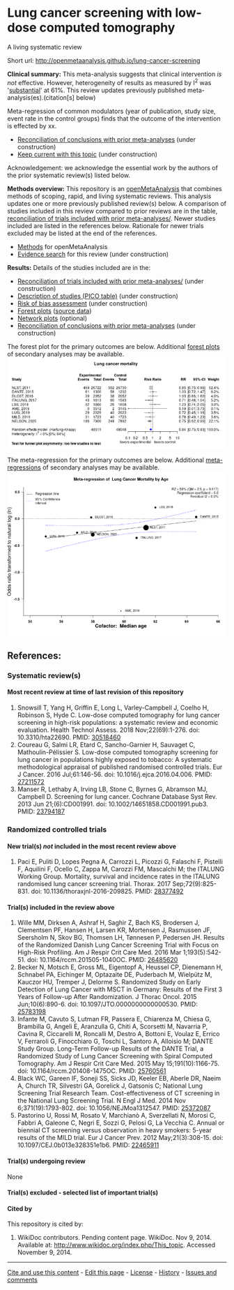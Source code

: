 Lung cancer screening with low-dose computed tomography
============================================
A living systematic review

Short url: http://openmetaanalysis.github.io/lung-cancer-screening

**Clinical summary:** This meta-analysis suggests that clinical intervention *is not* effective. However, heterogeneity of results as measured by I<sup>2</sup> was '[substantial](http://handbook-5-1.cochrane.org/chapter_9/9_5_2_identifying_and_measuring_heterogeneity.htm)' at 61%. This review updates previously published meta-analysis(es).(citation[s] below)

Meta-regression of common modulators (year of publication, study size, event rate in the control groups) finds that the outcome of the intervention is effected by xx.
* [Reconciliation of conclusions with prior meta-analyses](files/reconciliation-tables/Reconciliation%20of%20conclusions.pdf) (under construction)
* [Keep current with this topic](files/searching/Keep-up.md) (under construction)

Acknowledgement: we acknowledge the essential work by the authors of the prior systematic review(s) listed below.

**Methods overview:** This repository is an [openMetaAnalysis](https://openmetaanalysis.github.io/) that combines methods of scoping, rapid, and living systematic reviews.  This analysis updates one or more previously published review(s) below. A comparison of studies included in this review compared to prior reviews are in the table, [reconciliation of trials included with prior meta-analyses/](files/reconciliation-tables/Reconciliation%20of%20studies.pdf). Newer studies included are listed in the references below. Rationale for newer trials excluded may be listed at the end of the references. 
* [Methods](http://openmetaanalysis.github.io/methods.html) for openMetaAnalysis
* [Evidence search](files/searching/evidence-search.md) for this review (under construction)

**Results:** Details of the studies included are in the:
* [Reconciliation of trials included with prior meta-analyses/](files/reconciliation-tables/Reconciliation%20of%20studies.pdf) (under construction)
* [Description of studies (PICO table)](files/study-details/table-pico.pdf) (under construction)
* [Risk of bias assessment](files/study-details/table-bias.pdf) (under construction)
* [Forest plots](../master/files/forest-plots) ([source data](files/data))
* [Network plots](../master/files/network) (optional)
* [Reconciliation of conclusions with prior meta-analyses](files/reconciliation-tables/Reconciliation%20of%20conclusions.pdf) (under construction)

The forest plot for the primary outcomes are below. Additional [forest plots](files/forest-plots) of secondary analyses may be available. 
![Principle results](files/forest-plots/Outcome-Primary.png)

The meta-regression for the primary outcomes are below. Additional [meta-regressions](files/metaregression) of secondary analyses may be available. 
![Principle results for benefit](files/metaregression/Outcome-Primary.png "Principle results for benefit]")

References:
----------------------------------

### Systematic review(s)
#### Most recent review at time of last revision of this repository 
1. Snowsill T, Yang H, Griffin E, Long L, Varley-Campbell J, Coelho H, Robinson S, Hyde C. Low-dose computed tomography for lung cancer screening in high-risk populations: a systematic review and economic evaluation. Health Technol Assess.  2018 Nov;22(69):1-276. doi: 10.3310/hta22690. PMID: [30518460](http://pubmed.gov/30518460)
2. Coureau G, Salmi LR, Etard C, Sancho-Garnier H, Sauvaget C, Mathoulin-Pélissier S. Low-dose computed tomography screening for lung cancer in populations highly exposed to tobacco: A systematic methodological appraisal of published randomised controlled trials. Eur J Cancer. 2016 Jul;61:146-56. doi: 10.1016/j.ejca.2016.04.006. PMID: [27211572](http://pubmed.gov/27211572)
3. Manser R, Lethaby A, Irving LB, Stone C, Byrnes G, Abramson MJ, Campbell D. Screening for lung cancer. Cochrane Database Syst Rev. 2013 Jun 21;(6):CD001991. doi: 10.1002/14651858.CD001991.pub3. PMID: [23794187](http://pubmed.gov/23794187)

### Randomized controlled trials
#### New trial(s) *not* included in the most recent review above
1. Paci E, Puliti D, Lopes Pegna A, Carrozzi L, Picozzi G, Falaschi F, Pistelli F, Aquilini F, Ocello C, Zappa M, Carozzi FM, Mascalchi M; the ITALUNG Working Group. Mortality, survival and incidence rates in the ITALUNG randomised lung cancer screening trial. Thorax. 2017 Sep;72(9):825-831. doi: 10.1136/thoraxjnl-2016-209825. PMID: [28377492](http://pubmed.gov/28377492)

#### Trial(s) included in the review above
1. Wille MM, Dirksen A, Ashraf H, Saghir Z, Bach KS, Brodersen J, Clementsen PF, Hansen H, Larsen KR, Mortensen J, Rasmussen JF, Seersholm N, Skov BG, Thomsen LH, Tønnesen P, Pedersen JH. Results of the Randomized Danish Lung Cancer Screening Trial with Focus on High-Risk Profiling. Am J Respir Crit Care Med. 2016 Mar 1;193(5):542-51. doi: 10.1164/rccm.201505-1040OC. PMID: [26485620](http://pubmed.gov/26485620)
2. Becker N, Motsch E, Gross ML, Eigentopf A, Heussel CP, Dienemann H, Schnabel PA, Eichinger M, Optazaite DE, Puderbach M, Wielpütz M, Kauczor HU, Tremper J, Delorme S. Randomized Study on Early Detection of Lung Cancer with MSCT in Germany: Results of the First 3 Years of Follow-up After Randomization. J Thorac Oncol. 2015 Jun;10(6):890-6. doi: 10.1097/JTO.0000000000000530. PMID: [25783198](http://pubmed.gov/25783198)
3. Infante M, Cavuto S, Lutman FR, Passera E, Chiarenza M, Chiesa G, Brambilla G, Angeli E, Aranzulla G, Chiti A, Scorsetti M, Navarria P, Cavina R, Ciccarelli M,  Roncalli M, Destro A, Bottoni E, Voulaz E, Errico V, Ferraroli G, Finocchiaro G,  Toschi L, Santoro A, Alloisio M; DANTE Study Group. Long-Term Follow-up Results of the DANTE Trial, a Randomized Study of Lung Cancer Screening with Spiral Computed Tomography. Am J Respir Crit Care Med. 2015 May 15;191(10):1166-75. doi: 10.1164/rccm.201408-1475OC. PMID: [25760561](http://pubmed.gov/25760561)
4. Black WC, Gareen IF, Soneji SS, Sicks JD, Keeler EB, Aberle DR, Naeim A, Church TR, Silvestri GA, Gorelick J, Gatsonis C; National Lung Screening Trial Research Team. Cost-effectiveness of CT screening in the National Lung Screening  Trial. N Engl J Med. 2014 Nov 6;371(19):1793-802. doi: 10.1056/NEJMoa1312547. PMID: [25372087](http://pubmed.gov/25372087)
5. Pastorino U, Rossi M, Rosato V, Marchianò A, Sverzellati N, Morosi C, Fabbri A, Galeone C, Negri E, Sozzi G, Pelosi G, La Vecchia C. Annual or biennial CT screening versus observation in heavy smokers: 5-year results of the MILD trial. Eur J Cancer Prev. 2012 May;21(3):308-15. doi: 10.1097/CEJ.0b013e328351e1b6. PMID: [22465911](http://pubmed.gov/22465911)

#### Trial(s) undergoing review
None

#### Trial(s) excluded - selected list of important trial(s)

#### Cited by
This repository is cited by:

1. WikiDoc contributors. Pending content page. WikiDoc. Nov 9, 2014. Available at: http://www.wikidoc.org/index.php/This_topic. Accessed November 9, 2014. 

-------------------------------
[Cite and use this content](https://github.com/openMetaAnalysis/openMetaAnalysis.github.io/blob/master/reusing.MD)  - [Edit this page](../../edit/master/README.md) - [License](files/LICENSE.md) - [History](../../commits/master/README.md)  - 
[Issues and comments](../../issues?q=is%3Aboth+is%3Aissue)

